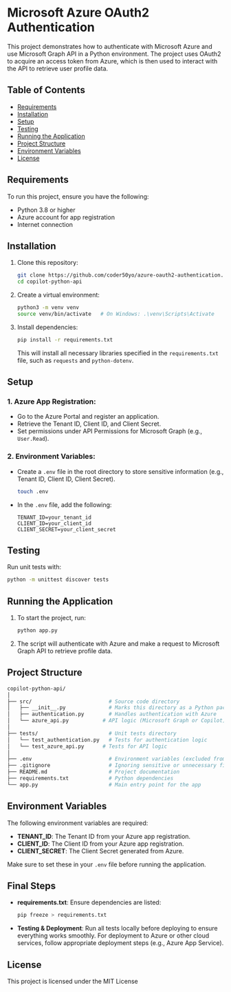 # Microsoft Azure OAuth2 Authentication

This project demonstrates how to authenticate with Microsoft Azure and use Microsoft Graph API in a Python environment. The project uses OAuth2 to acquire an access token from Azure, which is then used to interact with the API to retrieve user profile data.

## Table of Contents

- [Requirements](#requirements)
- [Installation](#installation)
- [Setup](#setup)
- [Testing](#testing)
- [Running the Application](#running-the-application)
- [Project Structure](#project-structure)
- [Environment Variables](#environment-variables)
- [License](#license)

## Requirements

To run this project, ensure you have the following:

- Python 3.8 or higher
- Azure account for app registration
- Internet connection

## Installation

1. Clone this repository:

   ```bash
   git clone https://github.com/coder50yo/azure-oauth2-authentication.git
   cd copilot-python-api
   ```

2. Create a virtual environment:

   ```bash
   python3 -m venv venv
   source venv/bin/activate   # On Windows: .\venv\Scripts\Activate
   ```

3. Install dependencies:

   ```bash
   pip install -r requirements.txt
   ```

   This will install all necessary libraries specified in the `requirements.txt` file, such as `requests` and `python-dotenv`.

## Setup

### 1. Azure App Registration:

- Go to the Azure Portal and register an application.
- Retrieve the Tenant ID, Client ID, and Client Secret.
- Set permissions under API Permissions for Microsoft Graph (e.g., `User.Read`).

### 2. Environment Variables:

- Create a `.env` file in the root directory to store sensitive information (e.g., Tenant ID, Client ID, Client Secret).

   ```bash
   touch .env
   ```

- In the `.env` file, add the following:

   ```env
   TENANT_ID=your_tenant_id
   CLIENT_ID=your_client_id
   CLIENT_SECRET=your_client_secret
   ```

## Testing

Run unit tests with:
```bash
python -m unittest discover tests
```

## Running the Application

1. To start the project, run:

   ```bash
   python app.py
   ```

2. The script will authenticate with Azure and make a request to Microsoft Graph API to retrieve profile data.

## Project Structure

```bash
copilot-python-api/
│
├── src/                         # Source code directory
│   ├── __init__.py              # Marks this directory as a Python package
│   ├── authentication.py        # Handles authentication with Azure
│   └── azure_api.py           # API logic (Microsoft Graph or Copilot)
│
├── tests/                       # Unit tests directory
│   └── test_authentication.py   # Tests for authentication logic
│   └── test_azure_api.py      # Tests for API logic
│
├── .env                         # Environment variables (excluded from version control)
├── .gitignore                   # Ignoring sensitive or unnecessary files
├── README.md                    # Project documentation
├── requirements.txt             # Python dependencies
└── app.py                       # Main entry point for the app

```

## Environment Variables

The following environment variables are required:

- **TENANT_ID**: The Tenant ID from your Azure app registration.
- **CLIENT_ID**: The Client ID from your Azure app registration.
- **CLIENT_SECRET**: The Client Secret generated from Azure.

Make sure to set these in your `.env` file before running the application.

## Final Steps
- **requirements.txt**: Ensure dependencies are listed:
  ```bash
  pip freeze > requirements.txt
  ```
- **Testing & Deployment**: Run all tests locally before deploying to ensure everything works smoothly. For deployment to Azure or other cloud services, follow appropriate deployment steps (e.g., Azure App Service).

## License

This project is licensed under the MIT License